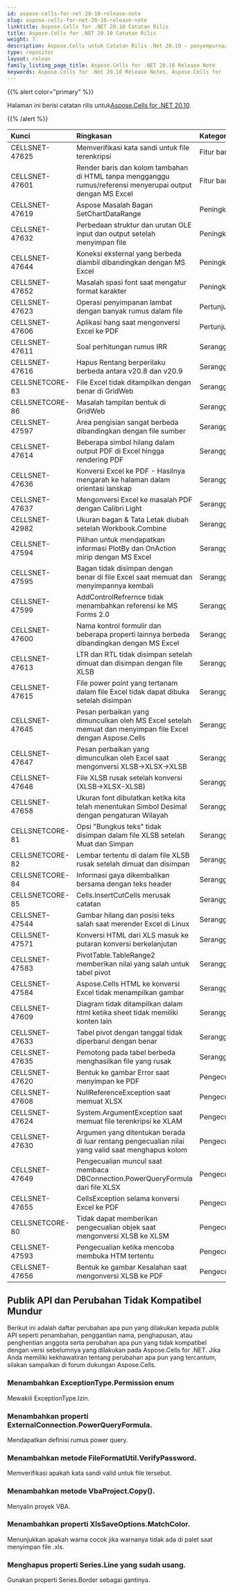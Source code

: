 ```yaml
---
id: aspose-cells-for-net-20-10-release-note
slug: aspose-cells-for-net-20-10-release-note
linktitle: Aspose.Cells for .NET 20.10 Catatan Rilis
title: Aspose.Cells for .NET 20.10 Catatan Rilis
weight: 7
description: Aspose.Cells untuk Catatan Rilis .Net 20.10 – penyempurnaan terbaru, fitur baru, dan perbaikan
type: repositor
layout: releas
family_listing_page_title: Aspose.Cells for .NET 20.10 Release Note
keywords: Aspose.Cells for .Net 20.10 Release Notes, Aspose.Cells for .Net 20.10 updates and fixe
---
```

{{% alert color="primary" %}}

 Halaman ini berisi catatan rilis untuk[Aspose.Cells for .NET 20.10](https://www.nuget.org/packages/Aspose.Cells/20.10.0).

{{% /alert %}}

|**Kunci**|**Ringkasan**|**Kategori**|
| :- | :- | :- |
|CELLSNET-47625|Memverifikasi kata sandi untuk file terenkripsi|Fitur baru|
|CELLSNET-47601|Render baris dan kolom tambahan di HTML tanpa mengganggu rumus/referensi menyerupai output dengan MS Excel|Fitur baru|
|CELLSNET-47619|Aspose Masalah Bagan SetChartDataRange|Peningkatan|
|CELLSNET-47632|Perbedaan struktur dan urutan OLE input dan output setelah menyimpan file|Peningkatan|
|CELLSNET-47644|Koneksi eksternal yang berbeda diambil dibandingkan dengan MS Excel|Peningkatan|
|CELLSNET-47652|Masalah spasi font saat mengatur format karakter|Peningkatan|
|CELLSNET-47623|Operasi penyimpanan lambat dengan banyak rumus dalam file|Pertunjukan|
|CELLSNET-47606|Aplikasi hang saat mengonversi Excel ke PDF|Pertunjukan|
|CELLSNET-47611|Soal perhitungan rumus IRR|Serangga|
|CELLSNET-47616|Hapus Rentang berperilaku berbeda antara v20.8 dan v20.9|Serangga|
|CELLSNETCORE-83|File Excel tidak ditampilkan dengan benar di GridWeb|Serangga|
|CELLSNETCORE-86|Masalah tampilan bentuk di GridWeb|Serangga|
|CELLSNET-47597|Area pengisian sangat berbeda dibandingkan dengan file sumber|Serangga|
|CELLSNET-47614|Beberapa simbol hilang dalam output PDF di Excel hingga rendering PDF|Serangga|
|CELLSNET-47636|Konversi Excel ke PDF - Hasilnya mengarah ke halaman dalam orientasi lanskap|Serangga|
|CELLSNET-47637|Mengonversi Excel ke masalah PDF dengan Calibri Light|Serangga|
|CELLSNET-42982|Ukuran bagan & Tata Letak diubah setelah Workbook.Combine|Serangga|
|CELLSNET-47594|Pilihan untuk mendapatkan informasi PlotBy dan OnAction mirip dengan MS Excel|Serangga|
|CELLSNET-47595|Bagan tidak disimpan dengan benar di file Excel saat memuat dan menyimpannya kembali|Serangga|
|CELLSNET-47599|AddControlRefrernce tidak menambahkan referensi ke MS Forms 2.0|Serangga|
|CELLSNET-47600|Nama kontrol formulir dan beberapa properti lainnya berbeda dibandingkan dengan MS Excel|Serangga|
|CELLSNET-47613|LTR dan RTL tidak disimpan setelah dimuat dan disimpan dengan file XLSB|Serangga|
|CELLSNET-47615|File power point yang tertanam dalam file Excel tidak dapat dibuka setelah disimpan|Serangga|
|CELLSNET-47645|Pesan perbaikan yang dimunculkan oleh MS Excel setelah memuat dan menyimpan file Excel dengan Aspose.Cells|Serangga|
|CELLSNET-47647|Pesan perbaikan yang dimunculkan oleh Excel saat mengonversi XLSB->XLSX->XLSB|Serangga|
|CELLSNET-47648|File XLSB rusak setelah konversi (XLSB->XLSX-XLSB)|Serangga|
|CELLSNET-47658|Ukuran font dibulatkan ketika kita telah menentukan Simbol Desimal dengan pengaturan Wilayah|Serangga|
|CELLSNETCORE-81|Opsi "Bungkus teks" tidak disimpan dalam file XLSB setelah Muat dan Simpan|Serangga|
|CELLSNETCORE-82|Lembar tertentu di dalam file XLSB rusak setelah dimuat dan disimpan|Serangga|
|CELLSNETCORE-84|Informasi gaya dikembalikan bersama dengan teks header|Serangga|
|CELLSNETCORE-85|Cells.InsertCutCells merusak catatan|Serangga|
|CELLSNET-47544|Gambar hilang dan posisi teks salah saat merender Excel di Linux|Serangga|
|CELLSNET-47571|Konversi HTML dari XLS masuk ke putaran konversi berkelanjutan|Serangga|
|CELLSNET-47583|PivotTable.TableRange2 memberikan nilai yang salah untuk tabel pivot|Serangga|
|CELLSNET-47584|Aspose.Cells HTML ke konversi Excel tidak menampilkan gambar|Serangga|
|CELLSNET-47609|Diagram tidak ditampilkan dalam html ketika sheet tidak memiliki konten lain|Serangga|
|CELLSNET-47633|Tabel pivot dengan tanggal tidak diperbarui dengan benar|Serangga|
|CELLSNET-47635|Pemotong pada tabel berbeda menghasilkan file yang rusak|Serangga|
|CELLSNET-47620|Bentuk ke gambar Error saat menyimpan ke PDF|Pengecualian|
|CELLSNET-47608|NullReferenceException saat memuat XLSX|Pengecualian|
|CELLSNET-47624|System.ArgumentException saat memuat file terenkripsi ke XLAM|Pengecualian|
|CELLSNET-47630|Argumen yang ditentukan berada di luar rentang pengecualian nilai yang valid saat menghapus kolom|Pengecualian|
|CELLSNET-47649|Pengecualian muncul saat membaca DBConnection.PowerQueryFormula dari file XLSX|Pengecualian|
|CELLSNET-47655|CellsException selama konversi Excel ke PDF|Pengecualian|
|CELLSNETCORE-80|Tidak dapat memberikan pengecualian objek saat mengonversi XLSB ke XLSM|Pengecualian|
|CELLSNET-47593|Pengecualian ketika mencoba membuka HTM tertentu|Pengecualian|
|CELLSNET-47656|Bentuk ke gambar Kesalahan saat mengonversi XLSB ke PDF|Pengecualian|

##  **Publik API dan Perubahan Tidak Kompatibel Mundur**

Berikut ini adalah daftar perubahan apa pun yang dilakukan kepada publik API seperti penambahan, penggantian nama, penghapusan, atau penghentian anggota serta perubahan apa pun yang tidak kompatibel dengan versi sebelumnya yang dilakukan pada Aspose.Cells for .NET. Jika Anda memiliki kekhawatiran tentang perubahan apa pun yang tercantum, silakan sampaikan di forum dukungan Aspose.Cells.

###  **Menambahkan ExceptionType.Permission enum**

Mewakili ExceptionType.Izin.

###  **Menambahkan properti ExternalConnection.PowerQueryFormula.**

Mendapatkan definisi rumus power query.

###  **Menambahkan metode FileFormatUtil.VerifyPassword.**

Memverifikasi apakah kata sandi valid untuk file tersebut.

###  **Menambahkan metode VbaProject.Copy().**

Menyalin proyek VBA.

###  **Menambahkan properti XlsSaveOptions.MatchColor.**

Menunjukkan apakah warna cocok jika warnanya tidak ada di palet saat menyimpan file .xls.

###  **Menghapus properti Series.Line yang sudah usang.**

Gunakan properti Series.Border sebagai gantinya.
